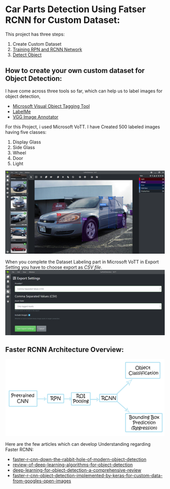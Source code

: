 # Car Parts Detection Using Fatser RCNN for Custom Dataset:
This project has three steps: 
1. Create Custom Dataset
2. [Training RPN and RCNN Network](FRCNNCarPartDetectionTrain.ipynb)
3. [Detect Object](FRCNNCarPartDetectionTest.ipynb)

## How to create your own custom dataset for Object Detection: 
I have come across three tools so far, which can help us to label images for object detection,
- [Microsoft Visual Object Tagging Tool](https://github.com/microsoft/VoTT)
- [LabelMe](http://labelme.csail.mit.edu/Release3.0/)
- [VGG Image Annotator](http://www.robots.ox.ac.uk/~vgg/software/via/)

For this Project, i used Microsoft VoTT. I have Created 500 labeled images having five classes:
1. Display Glass
2. Side Glass
3. Wheel
4. Door
5. Light

![LabeledImage](Utils/Images/LabeledImage.png)

When you complete the Dataset Labeling part in Microsoft VoTT in Export Setting you have to choose export as *CSV file*.
![ExportAsCsv](Utils/Images/ExportAsCSV.png)

## Faster RCNN Architecture Overview: 
![FasterRCNNArchitecture](Utils/Images/FasterRCNNArchitecture.jpg)

Here are the few articles which can develop Understanding regarding Faster RCNN: 
- [faster-r-cnn-down-the-rabbit-hole-of-modern-object-detection](https://tryolabs.com/blog/2018/01/18/faster-r-cnn-down-the-rabbit-hole-of-modern-object-detection/)
- [review-of-deep-learning-algorithms-for-object-detection](https://medium.com/zylapp/review-of-deep-learning-algorithms-for-object-detection-c1f3d437b852)
- [deep-learning-for-object-detection-a-comprehensive-review](https://towardsdatascience.com/deep-learning-for-object-detection-a-comprehensive-review-73930816d8d9)
- [faster-r-cnn-object-detection-implemented-by-keras-for-custom-data-from-googles-open-images](https://towardsdatascience.com/faster-r-cnn-object-detection-implemented-by-keras-for-custom-data-from-googles-open-images-125f62b9141a)
